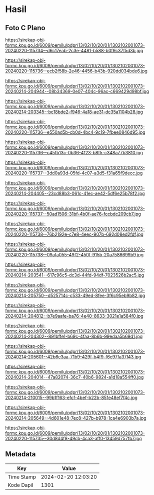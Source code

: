 # Hasil

## Foto C Plano

https://sirekap-obj-formc.kpu.go.id/6009/pemilu/pdpr/13/02/10/20/01/1302102001073-20240220-115734--d6c17eab-2c3e-4481-b588-b0f9c37f5d3b.jpg

https://sirekap-obj-formc.kpu.go.id/6009/pemilu/pdpr/13/02/10/20/01/1302102001073-20240220-115736--ecb2f58b-2e46-4456-b43b-920dd034bde6.jpg

https://sirekap-obj-formc.kpu.go.id/6009/pemilu/pdpr/13/02/10/20/01/1302102001073-20240214-204944--08b34369-0e07-404c-96ac-c669429d98bf.jpg

https://sirekap-obj-formc.kpu.go.id/6009/pemilu/pdpr/13/02/10/20/01/1302102001073-20240214-203345--bc18bde2-f946-4a18-ae31-dc35a1104b28.jpg

https://sirekap-obj-formc.kpu.go.id/6009/pemilu/pdpr/13/02/10/20/01/1302102001073-20240220-115736--e550ad5b-cb0d-4bc4-9c19-7fbee0846d95.jpg

https://sirekap-obj-formc.kpu.go.id/6009/pemilu/pdpr/13/02/10/20/01/1302102001073-20240220-115736--c45fb13c-0b36-4123-b8f5-c348a77b3810.jpg

https://sirekap-obj-formc.kpu.go.id/6009/pemilu/pdpr/13/02/10/20/01/1302102001073-20240220-115737--3dd0a93d-05fd-4c07-a3d5-f31a65f9decc.jpg

https://sirekap-obj-formc.kpu.go.id/6009/pemilu/pdpr/13/02/10/20/01/1302102001073-20240214-204405--23cd88b3-061c-41ec-ae42-5df6e25b78f2.jpg

https://sirekap-obj-formc.kpu.go.id/6009/pemilu/pdpr/13/02/10/20/01/1302102001073-20240220-115737--50ad1506-31bf-4b0f-ae76-fccbdc209cb7.jpg

https://sirekap-obj-formc.kpu.go.id/6009/pemilu/pdpr/13/02/10/20/01/1302102001073-20240220-115738--76b2192e-c7e8-4eec-907b-692d08ed2fdf.jpg

https://sirekap-obj-formc.kpu.go.id/6009/pemilu/pdpr/13/02/10/20/01/1302102001073-20240220-115738--09afa055-49f2-450f-915b-20a7586699b9.jpg

https://sirekap-obj-formc.kpu.go.id/6009/pemilu/pdpr/13/02/10/20/01/1302102001073-20240214-203541--617c96c5-dc3d-44fd-94df-7023526b2ac5.jpg

https://sirekap-obj-formc.kpu.go.id/6009/pemilu/pdpr/13/02/10/20/01/1302102001073-20240214-205750--d525714c-c533-49ed-8fee-3f6c95eb9b82.jpg

https://sirekap-obj-formc.kpu.go.id/6009/pemilu/pdpr/13/02/10/20/01/1302102001073-20240214-204812--b7e9aafe-ba76-4e40-8633-3021e1a584f0.jpg

https://sirekap-obj-formc.kpu.go.id/6009/pemilu/pdpr/13/02/10/20/01/1302102001073-20240214-204302--891bffe1-b69c-4faa-8b6b-99edaa5b69d1.jpg

https://sirekap-obj-formc.kpu.go.id/6009/pemilu/pdpr/13/02/10/20/01/1302102001073-20240214-205601--42b6e3aa-71b9-429f-b4f9-f6e97fa37f43.jpg

https://sirekap-obj-formc.kpu.go.id/6009/pemilu/pdpr/13/02/10/20/01/1302102001073-20240214-204014--47a82074-36c7-40b6-9824-a1d18a554ff0.jpg

https://sirekap-obj-formc.kpu.go.id/6009/pemilu/pdpr/13/02/10/20/01/1302102001073-20240214-210015--99b1f163-efcf-4bef-b22b-851e48ef7f4c.jpg

https://sirekap-obj-formc.kpu.go.id/6009/pemilu/pdpr/13/02/10/20/01/1302102001073-20240214-205649--4d601e48-7ec8-427b-b978-1ca4e6903b7a.jpg

https://sirekap-obj-formc.kpu.go.id/6009/pemilu/pdpr/13/02/10/20/01/1302102001073-20240220-115735--30d8d4f8-49cb-4ca3-aff0-13459d757fb7.jpg


## Metadata

| Key        | Value               |
| ---------- | ------------------- |
| Time Stamp | 2024-02-20 12:03:20 |
| Kode Dapil | 1301                |




